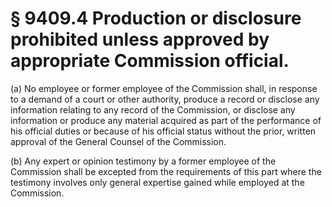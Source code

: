 # § 9409.4   Production or disclosure prohibited unless approved by appropriate Commission official.

(a) No employee or former employee of the Commission shall, in response to a demand of a court or other authority, produce a record or disclose any information relating to any record of the Commission, or disclose any information or produce any material acquired as part of the performance of his official duties or because of his official status without the prior, written approval of the General Counsel of the Commission.


(b) Any expert or opinion testimony by a former employee of the Commission shall be excepted from the requirements of this part where the testimony involves only general expertise gained while employed at the Commission.




